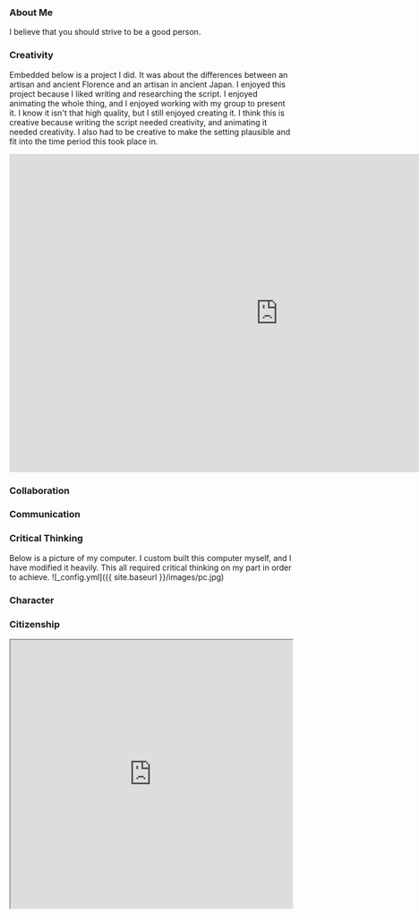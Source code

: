 ### About Me
I believe that you should strive to be a good person. 

### Creativity
Embedded below is a project I did. It was about the differences between an artisan and ancient Florence and an artisan in ancient Japan. I enjoyed this project because I liked writing and researching the script. I enjoyed animating the whole thing, and I enjoyed working with my group to present it. I know it isn't that high quality, but I still enjoyed creating it. I think this is creative because writing the script needed creativity, and animating it needed creativity. I also had to be creative to make the setting plausible and fit into the time period this took place in.
<iframe src="https://docs.google.com/presentation/d/e/2PACX-1vSppELdFlwQUM4jd65OSV8z6e-2LlWsQKBPAlAV9xmsnOohVcOryJ33-LLI9LDtYTi-XCAKXOM4cibS/embed?start=false&loop=false&delayms=60000" frameborder="0" width="960" height="569" allowfullscreen="true" mozallowfullscreen="true" webkitallowfullscreen="true"></iframe>


### Collaboration

### Communication

### Critical Thinking
Below is a picture of my computer. I custom built this computer myself, and I have modified it heavily. This all required critical thinking on my part in order to achieve.
![_config.yml]({{ site.baseurl }}/images/pc.jpg)

### Character

### Citizenship
 <iframe src="https://drive.google.com/file/d/1OyltX3IrOuiczXhQ0nkzvUKsyWnaJZGG/preview" width="100%" height="480" allowfullscreen="1"></iframe>
